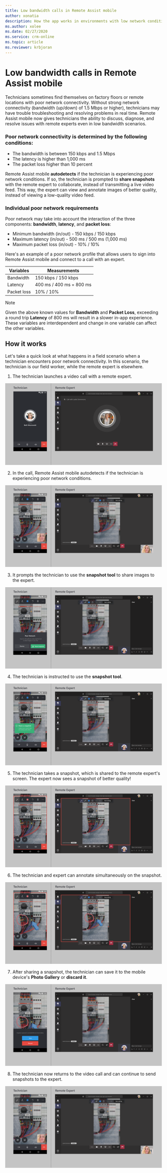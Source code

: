 ```yaml
---
title: Low bandwidth calls in Remote Assist mobile
author: xonatia
description: How the app works in environments with low network conditions 
ms.author: xolee
ms.date: 02/27/2020
ms.service: crm-online
ms.topic: article
ms.reviewer: krbjoran
---
```

# Low bandwidth calls in Remote Assist mobile

Technicians sometimes find themselves on factory floors or remote locations with poor network connectivity. Without strong network connectivity (bandwidth (up/down) of 1.5 Mbps or higher), technicians may have trouble troubleshooting and resolving problems in real time. Remote Assist mobile now gives technicians the ability to discuss, diagnose, and resolve issues with remote experts even in low bandwidth scenarios.

### Poor network connectivity is determined by the following conditions: 

- The bandwidth is between 150 kbps and 1.5 Mbps
- The latency is higher than 1,000 ms
- The packet loss higher than 10 percent

Remote Assist mobile **autodetects** if the technician is experiencing poor network conditions. If so, the technician is prompted to **share snapshots** with the remote expert to collaborate, instead of transmitting a live video feed. This way, the expert can view and annotate images of better quality, instead of viewing a low-quality video feed.

### Individual poor network requirements
	
Poor network may take into account the interaction of the three components: **bandwidth**, **latency**, and **packet loss**:

- Minimum bandwidth (in/out) - 150 kbps / 150 kbps
- Maximum latency (in/out) - 500 ms / 500 ms (1,000 ms) 
- Maximum packet loss (in/out) - 10% / 10%  

 Here's an example of a poor network profile that allows users to sign into Remote Assist mobile and connect to a call with an expert.
    
| Variables  | Measurements |
| ------------- | ------------- |
| Bandwidth  | 150 kbps / 150 kbps  |
| Latency  | 400 ms / 400 ms = 800 ms  |
| Packet loss  | 10% / 10%  |

> [!NOTE]
> Given the above known values for **Bandwidth** and **Packet Loss**, exceeding a round trip **Latency** of 800 ms will result in a slower in-app experience. These variables are interdependent and change in one variable can affect the other variables. 

## How it works

Let's take a quick look at what happens in a field scenario when a technician encounters poor network connectivity. In this scenario, the technician is our field worker, while the remote expert is elsewhere. 

1. The technician launches a video call with a remote expert.

![Side-by-side screenshots of Remote Assist on mobile and Microsoft Teams, launching a call.](./media/network_1.png "Launch Call") 

2. In the call, Remote Assist mobile autodetects if the technician is experiencing poor network conditions. 

![Side-by-side screenshots of Remote Assist on mobile and Microsoft Teams, showing a low-quality image in the chat window because of poor network conditions](./media/network_2.png "Detection") 

3. It prompts the technician to use the **snapshot tool** to share images to the expert.

![Side-by-side screenshots of Remote Assist on mobile and Microsoft Teams, showing the Poor Network notification and the Share Snapshot option on the mobile device screen.](./media/network_3.png "Share") 

4. The technician is instructed to use the **snapshot tool**.

![Side-by-side screenshots of Remote Assist on mobile and Microsoft Teams, showing the tooltip on mobile that prompts the technician to share a snapshot.](./media/network_4.png "Tool Tip") 
 
5. The technician takes a snapshot, which is shared to the remote expert's screen. The expert now sees a snapshot of better quality!

![Side-by-side screenshots of Remote Assist on mobile and Microsoft Teams, showing the snapshot on both screens.](./media/network_5.png "Expert-side Snapshot") 

6. The technician and expert can annotate simultaneously on the snapshot.

![Side-by-side screenshots of Remote Assist on mobile and Microsoft Teams, showing annotations on the snapshot on both screens.](./media/network_6.png "Annotate") 

7. After sharing a snapshot, the technician can save it to the mobile device's **Photo Gallery** or **discard it**.

![Side-by-side screenshots of Remote Assist on mobile and Microsoft Teams, showing the option to either save or discard the snapshot on mobile.](./media/network_7.png "Photo Gallery") 

8. The technician now returns to the video call and can continue to send snapshots to the expert.

![Side-by-side screenshots of Remote Assist on mobile and Microsoft Teams, showing the return to video call.](./media/network_2.png "Video Feed") 

